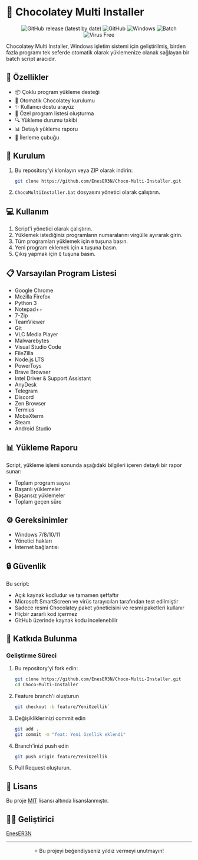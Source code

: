 # 🚀 Chocolatey Multi Installer

<div align="center">

![GitHub release (latest by date)](https://img.shields.io/github/v/release/EnesER3N/Choco-Multi-Installer)
![GitHub](https://img.shields.io/github/license/EnesER3N/Choco-Multi-Installer)
![Windows](https://img.shields.io/badge/Windows-0078D6?style=flat&logo=windows&logoColor=white)
![Batch](https://img.shields.io/badge/Batch-4D4D4D?style=flat&logo=windows&logoColor=white)
![Virus Free](https://img.shields.io/badge/100%25-Virus%20Free-brightgreen)

</div>

Chocolatey Multi Installer, Windows işletim sistemi için geliştirilmiş, birden fazla programı tek seferde otomatik olarak yüklemenize olanak sağlayan bir batch script aracıdır.

## 🌟 Özellikler

- 📦 Çoklu program yükleme desteği
- 🔄 Otomatik Chocolatey kurulumu
- ✨ Kullanıcı dostu arayüz
- 📝 Özel program listesi oluşturma
- 🔍 Yükleme durumu takibi
- 📊 Detaylı yükleme raporu
- 🎯 İlerleme çubuğu

## 🚀 Kurulum

1. Bu repository'yi klonlayın veya ZIP olarak indirin:
   ```bash
   git clone https://github.com/EnesER3N/Choco-Multi-Installer.git
   ```
2. `ChocoMultiInstaller.bat` dosyasını yönetici olarak çalıştırın.

## 💻 Kullanım

1. Script'i yönetici olarak çalıştırın.
2. Yüklemek istediğiniz programların numaralarını virgülle ayırarak girin.
3. Tüm programları yüklemek için `0` tuşuna basın.
4. Yeni program eklemek için `A` tuşuna basın.
5. Çıkış yapmak için `Q` tuşuna basın.

## 📋 Varsayılan Program Listesi

- Google Chrome
- Mozilla Firefox
- Python 3
- Notepad++
- 7-Zip
- TeamViewer
- Git
- VLC Media Player
- Malwarebytes
- Visual Studio Code
- FileZilla
- Node.js LTS
- PowerToys
- Brave Browser
- Intel Driver & Support Assistant
- AnyDesk
- Telegram
- Discord
- Zen Browser
- Termius
- MobaXterm
- Steam
- Android Studio

## 📊 Yükleme Raporu

Script, yükleme işlemi sonunda aşağıdaki bilgileri içeren detaylı bir rapor sunar:

- Toplam program sayısı
- Başarılı yüklemeler
- Başarısız yüklemeler
- Toplam geçen süre

## ⚙️ Gereksinimler

- Windows 7/8/10/11
- Yönetici hakları
- İnternet bağlantısı

## 🔒 Güvenlik

Bu script:
- Açık kaynak kodludur ve tamamen şeffaftır
- Microsoft SmartScreen ve virüs tarayıcıları tarafından test edilmiştir
- Sadece resmi Chocolatey paket yöneticisini ve resmi paketleri kullanır
- Hiçbir zararlı kod içermez
- GitHub üzerinde kaynak kodu incelenebilir

## 🤝 Katkıda Bulunma

### Geliştirme Süreci

1. Bu repository'yi fork edin:
   ```bash
   git clone https://github.com/EnesER3N/Choco-Multi-Installer.git
   cd Choco-Multi-Installer
   ```
2. Feature branch'i oluşturun 
    ```bash
    git checkout -b feature/YeniOzellik`
    ```
3. Değişikliklerinizi commit edin 
    ```bash 
    git add . 
    git commit -m "feat: Yeni özellik eklendi"
    ```
4. Branch'inizi push edin 
    ```bash 
    git push origin feature/YeniOzellik 
    ``` 
5. Pull Request oluşturun.

## 📝 Lisans

Bu proje [MIT](LICENSE) lisansı altında lisanslanmıştır.

## 👨‍💻 Geliştirici

[EnesER3N](https://github.com/EnesER3N)

---

<div align="center">
⭐ Bu projeyi beğendiyseniz yıldız vermeyi unutmayın!
</div>
